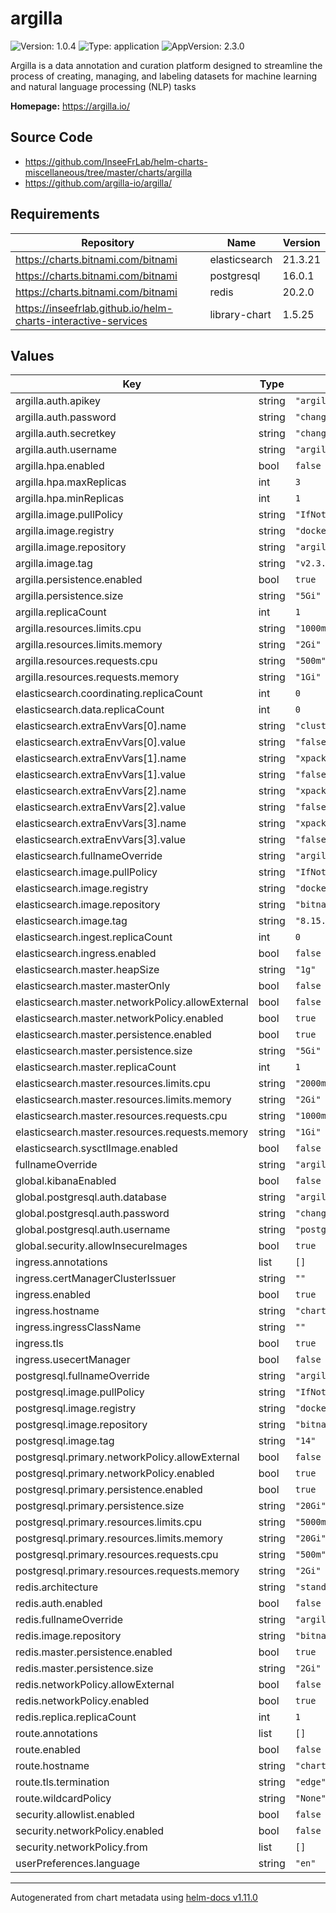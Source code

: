 # argilla

![Version: 1.0.4](https://img.shields.io/badge/Version-1.0.4-informational?style=flat-square) ![Type: application](https://img.shields.io/badge/Type-application-informational?style=flat-square) ![AppVersion: 2.3.0](https://img.shields.io/badge/AppVersion-2.3.0-informational?style=flat-square)

Argilla is a data annotation and curation platform designed to streamline the process of creating, managing, and labeling datasets for machine learning and natural language processing (NLP) tasks

**Homepage:** <https://argilla.io/>

## Source Code

* <https://github.com/InseeFrLab/helm-charts-miscellaneous/tree/master/charts/argilla>
* <https://github.com/argilla-io/argilla/>

## Requirements

| Repository | Name | Version |
|------------|------|---------|
| https://charts.bitnami.com/bitnami | elasticsearch | 21.3.21 |
| https://charts.bitnami.com/bitnami | postgresql | 16.0.1 |
| https://charts.bitnami.com/bitnami | redis | 20.2.0 |
| https://inseefrlab.github.io/helm-charts-interactive-services | library-chart | 1.5.25 |

## Values

| Key | Type | Default | Description |
|-----|------|---------|-------------|
| argilla.auth.apikey | string | `"argilla.apikey"` |  |
| argilla.auth.password | string | `"changeme"` |  |
| argilla.auth.secretkey | string | `"changeme"` |  |
| argilla.auth.username | string | `"argilla"` |  |
| argilla.hpa.enabled | bool | `false` |  |
| argilla.hpa.maxReplicas | int | `3` |  |
| argilla.hpa.minReplicas | int | `1` |  |
| argilla.image.pullPolicy | string | `"IfNotPresent"` |  |
| argilla.image.registry | string | `"docker.io"` |  |
| argilla.image.repository | string | `"argilla/argilla-server"` |  |
| argilla.image.tag | string | `"v2.3.0"` |  |
| argilla.persistence.enabled | bool | `true` |  |
| argilla.persistence.size | string | `"5Gi"` |  |
| argilla.replicaCount | int | `1` |  |
| argilla.resources.limits.cpu | string | `"1000m"` |  |
| argilla.resources.limits.memory | string | `"2Gi"` |  |
| argilla.resources.requests.cpu | string | `"500m"` |  |
| argilla.resources.requests.memory | string | `"1Gi"` |  |
| elasticsearch.coordinating.replicaCount | int | `0` |  |
| elasticsearch.data.replicaCount | int | `0` |  |
| elasticsearch.extraEnvVars[0].name | string | `"cluster.routing.allocation.disk.threshold_enabled"` |  |
| elasticsearch.extraEnvVars[0].value | string | `"false"` |  |
| elasticsearch.extraEnvVars[1].name | string | `"xpack.security.enabled"` |  |
| elasticsearch.extraEnvVars[1].value | string | `"false"` |  |
| elasticsearch.extraEnvVars[2].name | string | `"xpack.security.transport.ssl.enabled"` |  |
| elasticsearch.extraEnvVars[2].value | string | `"false"` |  |
| elasticsearch.extraEnvVars[3].name | string | `"xpack.security.http.ssl.enabled"` |  |
| elasticsearch.extraEnvVars[3].value | string | `"false"` |  |
| elasticsearch.fullnameOverride | string | `"argilla-elasticsearch"` |  |
| elasticsearch.image.pullPolicy | string | `"IfNotPresent"` |  |
| elasticsearch.image.registry | string | `"docker.io"` |  |
| elasticsearch.image.repository | string | `"bitnamilegacy/elasticsearch"` |  |
| elasticsearch.image.tag | string | `"8.15.2-debian-12-r4"` |  |
| elasticsearch.ingest.replicaCount | int | `0` |  |
| elasticsearch.ingress.enabled | bool | `false` |  |
| elasticsearch.master.heapSize | string | `"1g"` |  |
| elasticsearch.master.masterOnly | bool | `false` |  |
| elasticsearch.master.networkPolicy.allowExternal | bool | `false` |  |
| elasticsearch.master.networkPolicy.enabled | bool | `true` |  |
| elasticsearch.master.persistence.enabled | bool | `true` |  |
| elasticsearch.master.persistence.size | string | `"5Gi"` |  |
| elasticsearch.master.replicaCount | int | `1` |  |
| elasticsearch.master.resources.limits.cpu | string | `"2000m"` |  |
| elasticsearch.master.resources.limits.memory | string | `"2Gi"` |  |
| elasticsearch.master.resources.requests.cpu | string | `"1000m"` |  |
| elasticsearch.master.resources.requests.memory | string | `"1Gi"` |  |
| elasticsearch.sysctlImage.enabled | bool | `false` |  |
| fullnameOverride | string | `"argilla"` |  |
| global.kibanaEnabled | bool | `false` |  |
| global.postgresql.auth.database | string | `"argilla"` |  |
| global.postgresql.auth.password | string | `"changeme"` |  |
| global.postgresql.auth.username | string | `"postgres"` |  |
| global.security.allowInsecureImages | bool | `true` |  |
| ingress.annotations | list | `[]` |  |
| ingress.certManagerClusterIssuer | string | `""` |  |
| ingress.enabled | bool | `true` |  |
| ingress.hostname | string | `"chart-example.local"` |  |
| ingress.ingressClassName | string | `""` |  |
| ingress.tls | bool | `true` |  |
| ingress.usecertManager | bool | `false` |  |
| postgresql.fullnameOverride | string | `"argilla-postgresql"` |  |
| postgresql.image.pullPolicy | string | `"IfNotPresent"` |  |
| postgresql.image.registry | string | `"docker.io"` |  |
| postgresql.image.repository | string | `"bitnamilegacy/postgresql"` |  |
| postgresql.image.tag | string | `"14"` |  |
| postgresql.primary.networkPolicy.allowExternal | bool | `false` |  |
| postgresql.primary.networkPolicy.enabled | bool | `true` |  |
| postgresql.primary.persistence.enabled | bool | `true` |  |
| postgresql.primary.persistence.size | string | `"20Gi"` |  |
| postgresql.primary.resources.limits.cpu | string | `"5000m"` |  |
| postgresql.primary.resources.limits.memory | string | `"20Gi"` |  |
| postgresql.primary.resources.requests.cpu | string | `"500m"` |  |
| postgresql.primary.resources.requests.memory | string | `"2Gi"` |  |
| redis.architecture | string | `"standalone"` |  |
| redis.auth.enabled | bool | `false` |  |
| redis.fullnameOverride | string | `"argilla-redis"` |  |
| redis.image.repository | string | `"bitnamilegacy/redis"` |  |
| redis.master.persistence.enabled | bool | `true` |  |
| redis.master.persistence.size | string | `"2Gi"` |  |
| redis.networkPolicy.allowExternal | bool | `false` |  |
| redis.networkPolicy.enabled | bool | `true` |  |
| redis.replica.replicaCount | int | `1` |  |
| route.annotations | list | `[]` |  |
| route.enabled | bool | `false` |  |
| route.hostname | string | `"chart-example.local"` |  |
| route.tls.termination | string | `"edge"` |  |
| route.wildcardPolicy | string | `"None"` |  |
| security.allowlist.enabled | bool | `false` |  |
| security.networkPolicy.enabled | bool | `false` |  |
| security.networkPolicy.from | list | `[]` |  |
| userPreferences.language | string | `"en"` |  |

----------------------------------------------
Autogenerated from chart metadata using [helm-docs v1.11.0](https://github.com/norwoodj/helm-docs/releases/v1.11.0)
